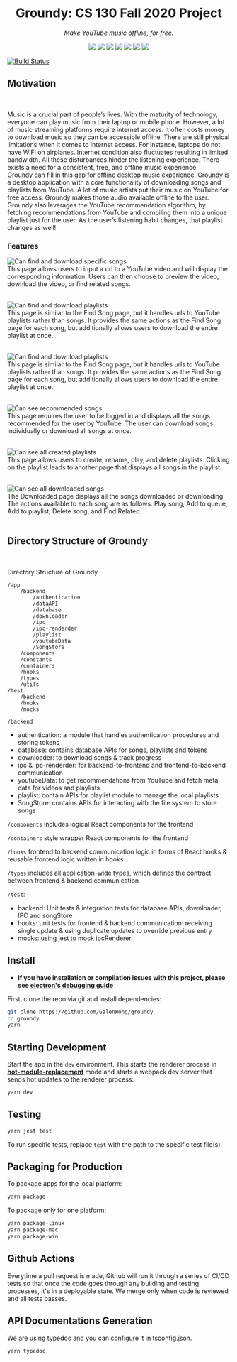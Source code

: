 <div align=center>

# Groundy: CS 130 Fall 2020 Project

_Make YouTube music offline, for free._

</div>

<div align="center">
  <a href="https://facebook.github.io/react/"><img src="./internals/img/react-padded-90.png" /></a>
  <a href="https://webpack.github.io/"><img src="./internals/img/webpack-padded-90.png" /></a>
  <a href="https://redux.js.org/"><img src="./internals/img/redux-padded-90.png" /></a>
  <a href="https://github.com/ReactTraining/react-router"><img src="./internals/img/react-router-padded-90.png" /></a>
  <a href="https://eslint.org/"><img src="./internals/img/eslint-padded-90.png" /></a>
  <a href="https://facebook.github.io/jest/"><img src="./internals/img/jest-padded-90.png" /></a>
  <a href="https://yarnpkg.com/"><img src="./internals/img/yarn-padded-90.png" /></a>
</div>

[![Build Status][github-actions-status]][github-actions-url]

## Motivation

<br>

Music is a crucial part of people’s lives. With the maturity of technology, everyone can play music from their laptop or mobile phone. However, a lot of music streaming platforms require internet access. It often costs money to download music so they can be accessible offline. There are still physical limitations when it comes to internet access. For instance, laptops do not have WiFi on airplanes. Internet condition also fluctuates resulting in limited bandwidth. All these disturbances hinder the listening experience. There exists a need for a consistent, free, and offline music experience.
<br >
Groundy can fill in this gap for offline desktop music experience. Groundy is a desktop application with a core functionality of downloading songs and playlists from YouTube. A lot of music artists put their music on YouTube for free access. Groundy makes those audio available offline to the user. Groundy also leverages the YouTube recommendation algorithm, by fetching recommendations from YouTube and compiling them into a unique playlist just for the user. As the user’s listening habit changes, that playlist changes as well!

### Features

![Can find and download specific songs](./internals/img/groundy-findsong.png)
<br>
This page allows users to input a url to a YouTube video and will display the corresponding information. Users can then choose to preview the video, download the video, or find related songs.
<br>
<br >

![Can find and download playlists](./internals/img/groundy-findplaylist.png)
<br>
This page is similar to the Find Song page, but it handles urls to YouTube playlists rather than songs. It provides the same actions as the Find Song page for each song, but additionally allows users to download the entire playlist at once.
<br>
<br >

![Can find and download playlists](./internals/img/groundy-findplaylist.png)
<br>
This page is similar to the Find Song page, but it handles urls to YouTube playlists rather than songs. It provides the same actions as the Find Song page for each song, but additionally allows users to download the entire playlist at once.
<br>
<br >

![Can see recommended songs](./internals/img/groundy-recommended.png)
<br>
This page requires the user to be logged in and displays all the songs recommended for the user by YouTube. The user can download songs individually or download all songs at once.
<br>
<br >

![Can see all created playlists](./internals/img/groundy-playlists.png)
<br>
This page allows users to create, rename, play, and delete playlists. Clicking on the playlist leads to another page that displays all songs in the playlist.
<br>
<br >

![Can see all downloaded songs](./internals/img/groundy-downloaded.png)
<br>
The Downloaded page displays all the songs downloaded or downloading. The actions available to each song are as follows: Play song, Add to queue, Add to playlist, Delete song, and Find Related.
<br>
<br>

## Directory Structure of Groundy

<br>

Directory Structure of Groundy

```
/app
    /backend
        /authentication
        /dataAPI
        /database
        /downloader
        /ipc
        /ipc-renderder
        /playlist
        /youtubeData
        /SongStore
	/components
	/constants
	/containers
	/hooks
	/types
	/utils
/test
    /backend
    /hooks
    /mocks
```

`/backend`

- authentication: a module that handles authentication procedures and storing tokens
- database: contains database APIs for songs, playlists and tokens
- downloader: to download songs & track progress
- ipc & ipc-renderder: for backend-to-frontend and frontend-to-backend communication
- youtubeData: to get recommendations from YouTube and fetch meta data for videos and playlists
- playlist: contain APIs for playlist module to manage the local playlists
- SongStore: contains APIs for interacting with the file system to store songs

`/components` includes logical React components for the frontend

`/containers` style wrapper React components for the frontend

`/hooks` frontend to backend communication logic in forms of React hooks & reusable frontend logic written in hooks

`/types` includes all application-wide types, which defines the contract between frontend & backend communication

`/test`:

- backend: Unit tests & integration tests for database APIs, downloader, IPC and songStore
- hooks: unit tests for frontend & backend communication: receiving single update & using duplicate updates to override previous entry
- mocks: using jest to mock ipcRenderer

## Install

- **If you have installation or compilation issues with this project, please see [electron's debugging guide](https://github.com/electron-react-boilerplate/electron-react-boilerplate/issues/400)**

First, clone the repo via git and install dependencies:

```bash
git clone https://github.com/GalenWong/groundy
cd groundy
yarn
```

## Starting Development

Start the app in the `dev` environment. This starts the renderer process in [**hot-module-replacement**](https://webpack.js.org/guides/hmr-react/) mode and starts a webpack dev server that sends hot updates to the renderer process:

```bash
yarn dev
```

## Testing

```bash
yarn jest test
```

To run specific tests, replace `test` with the path to the specific test file(s).

## Packaging for Production

To package apps for the local platform:

```bash
yarn package
```

To package only for one platform:

```bash
yarn package-linux
yarn package-mac
yarn package-win
```

## Github Actions

Everytime a pull request is made, Github will run it through a series of CI/CD tests so that once the code goes through any building and testing processes, it's in a deployable state. We merge only when code is reviewed and all tests passes.

## API Documentations Generation
We are using typedoc and you can configure it in tsconfig.json.
```bash
yarn typedoc
```

[github-actions-status]: https://github.com/GalenWong/groundy/workflows/Test/badge.svg
[github-actions-url]: https://github.com/GalenWong/groundy/actions
[github-tag-image]: https://img.shields.io/github/tag/electron-react-boilerplate/electron-react-boilerplate.svg?label=version
[github-tag-url]: https://github.com/electron-react-boilerplate/electron-react-boilerplate/releases/latest
[stackoverflow-img]: https://img.shields.io/badge/stackoverflow-electron_react_boilerplate-blue.svg
[stackoverflow-url]: https://stackoverflow.com/questions/tagged/electron-react-boilerplate
[david-image]: https://img.shields.io/david/electron-react-boilerplate/electron-react-boilerplate.svg
[david-url]: https://david-dm.org/electron-react-boilerplate/electron-react-boilerplate
[david-dev-image]: https://img.shields.io/david/dev/electron-react-boilerplate/electron-react-boilerplate.svg?label=devDependencies
[david-dev-url]: https://david-dm.org/electron-react-boilerplate/electron-react-boilerplate?type=dev
[good-first-issue-image]: https://img.shields.io/github/issues/electron-react-boilerplate/electron-react-boilerplate/good%20first%20issue.svg?label=good%20first%20issues
[good-first-issue-url]: https://github.com/electron-react-boilerplate/electron-react-boilerplate/issues?q=is%3Aopen+is%3Aissue+label%3A"good+first+issue"
